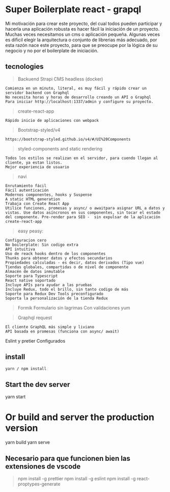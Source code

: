 # Super Boilerplate react - grapql

Mi motivación para crear este proyecto, del cual todos pueden participar y hacerla una aplicación robusta es hacer fácil la iniciación de un proyecto. Muchas veces necesitamos un cms o aplicación pequeña.
Algunas veces es dificil elegir la arquitectura o conjunto de librerias más adecuado, por esta razón nace este proyecto, para que se preocupe por la lógica de su negocio y no por el boilerplate de iniciación.

## tecnologies

> Backuend Strapi CMS headless (docker)

    Comienza en un minuto, literal, es muy fácil y rápido crear un servidor backend con Graphql
    No necesita horas y horas de desarrollo creando un API o Graphql
    Para iniciar http://localhost:1337/admin y configure su proyecto.

> create-react-app

    Rápido inicio de aplicaciones con webpack

> Bootstrap-styled/v4

    https://bootstrap-styled.github.io/v4/#/UI%20Components

> styled-components and static rendering

    Todos los estilos se realizan en el servidor, para cuendo llegan al cliente, ya estan listos.
    Mejor experiencia de usuario

> navi

    Enrutamiento fácil
    Fácil autenticación
    Modernos componentes, hooks y Suspense
    A static HTML generation
    Trabaja con Create React App
    Utilice funciones, promesas y async/ o awaitpara asignar URL a datos y vistas. Use datos asíncronos en sus componentes, sin tocar el estado del componente. Pre-render para SEO -  sin expulsar de la aplicación create-react-app

> easy peasy:

    Configuracion cero
    No boilerplate: Sin codigo extra
    API intuitiva
    Uso de reack hooks dentro de los componentes
    Thunks para obtener datos y efectos secundarios
    Propiedades calculadas - es decir, datos derivados (Tipo vue)
    Tiendas globales, compartidas o de nivel de componente
    Almacén de datos inmutable
    Soporte para Typescript
    React native soportado
    Incluye APIs para ayudar a las pruebas
    Incluye Redux, todo el brillo, sin tanto codigo de más
    Soporte para Redux Dev Tools preconfigurado
    Soporta la personalización de la tienda Redux

> Formik
> Formulario sin lagrimas
> Con validaciones yum

> Graphql request

    El cliente GraphQL más simple y liviano
    API basada en promesas (funciona con async/ await)

Eslint y pretier
Configurados

## install

```bash
yarn / npm install
```

## Start the dev server

yarn start

# Or build and server the production version

yarn build
yarn serve

## Necesario para que funcionen bien las extensiones de vscode

> npm install -g prettier
> npm install -g eslint
> npm install -g react-proptypes-generate
